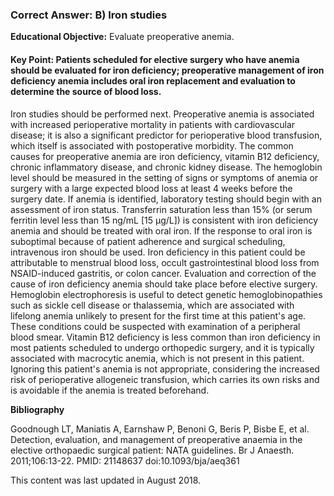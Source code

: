 
### Correct Answer: B) Iron studies 

**Educational Objective:** Evaluate preoperative anemia.

#### **Key Point:** Patients scheduled for elective surgery who have anemia should be evaluated for iron deficiency; preoperative management of iron deficiency anemia includes oral iron replacement and evaluation to determine the source of blood loss.

Iron studies should be performed next. Preoperative anemia is associated with increased perioperative mortality in patients with cardiovascular disease; it is also a significant predictor for perioperative blood transfusion, which itself is associated with postoperative morbidity. The common causes for preoperative anemia are iron deficiency, vitamin B12 deficiency, chronic inflammatory disease, and chronic kidney disease. The hemoglobin level should be measured in the setting of signs or symptoms of anemia or surgery with a large expected blood loss at least 4 weeks before the surgery date. If anemia is identified, laboratory testing should begin with an assessment of iron status. Transferrin saturation less than 15% (or serum ferritin level less than 15 ng/mL [15 µg/L]) is consistent with iron deficiency anemia and should be treated with oral iron. If the response to oral iron is suboptimal because of patient adherence and surgical scheduling, intravenous iron should be used. Iron deficiency in this patient could be attributable to menstrual blood loss, occult gastrointestinal blood loss from NSAID-induced gastritis, or colon cancer. Evaluation and correction of the cause of iron deficiency anemia should take place before elective surgery.
Hemoglobin electrophoresis is useful to detect genetic hemoglobinopathies such as sickle cell disease or thalassemia, which are associated with lifelong anemia unlikely to present for the first time at this patient's age. These conditions could be suspected with examination of a peripheral blood smear.
Vitamin B12 deficiency is less common than iron deficiency in most patients scheduled to undergo orthopedic surgery, and it is typically associated with macrocytic anemia, which is not present in this patient.
Ignoring this patient's anemia is not appropriate, considering the increased risk of perioperative allogeneic transfusion, which carries its own risks and is avoidable if the anemia is treated beforehand.

**Bibliography**

Goodnough LT, Maniatis A, Earnshaw P, Benoni G, Beris P, Bisbe E, et al. Detection, evaluation, and management of preoperative anaemia in the elective orthopaedic surgical patient: NATA guidelines. Br J Anaesth. 2011;106:13-22. PMID: 21148637 doi:10.1093/bja/aeq361

This content was last updated in August 2018.